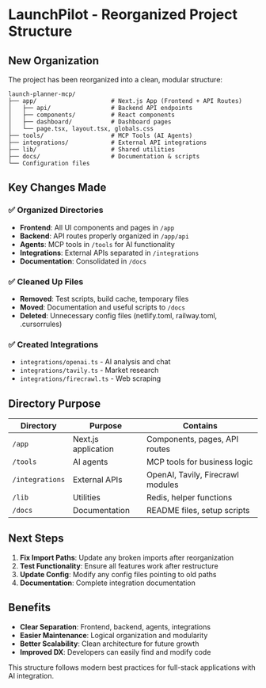# LaunchPilot - Reorganized Project Structure

## New Organization

The project has been reorganized into a clean, modular structure:

```
launch-planner-mcp/
├── app/                     # Next.js App (Frontend + API Routes)
│   ├── api/                 # Backend API endpoints
│   ├── components/          # React components
│   ├── dashboard/           # Dashboard pages
│   └── page.tsx, layout.tsx, globals.css
├── tools/                   # MCP Tools (AI Agents)
├── integrations/            # External API integrations
├── lib/                     # Shared utilities
├── docs/                    # Documentation & scripts
└── Configuration files
```

## Key Changes Made

### ✅ **Organized Directories**
- **Frontend**: All UI components and pages in `/app`
- **Backend**: API routes properly organized in `/app/api`
- **Agents**: MCP tools in `/tools` for AI functionality
- **Integrations**: External APIs separated in `/integrations`
- **Documentation**: Consolidated in `/docs`

### ✅ **Cleaned Up Files**
- **Removed**: Test scripts, build cache, temporary files
- **Moved**: Documentation and useful scripts to `/docs`
- **Deleted**: Unnecessary config files (netlify.toml, railway.toml, .cursorrules)

### ✅ **Created Integrations**
- `integrations/openai.ts` - AI analysis and chat
- `integrations/tavily.ts` - Market research
- `integrations/firecrawl.ts` - Web scraping

## Directory Purpose

| Directory | Purpose | Contains |
|-----------|---------|----------|
| `/app` | Next.js application | Components, pages, API routes |
| `/tools` | AI agents | MCP tools for business logic |
| `/integrations` | External APIs | OpenAI, Tavily, Firecrawl modules |
| `/lib` | Utilities | Redis, helper functions |
| `/docs` | Documentation | README files, setup scripts |

## Next Steps

1. **Fix Import Paths**: Update any broken imports after reorganization
2. **Test Functionality**: Ensure all features work after restructure
3. **Update Config**: Modify any config files pointing to old paths
4. **Documentation**: Complete integration documentation

## Benefits

- **Clear Separation**: Frontend, backend, agents, integrations
- **Easier Maintenance**: Logical organization and modularity
- **Better Scalability**: Clean architecture for future growth
- **Improved DX**: Developers can easily find and modify code

This structure follows modern best practices for full-stack applications with AI integration. 